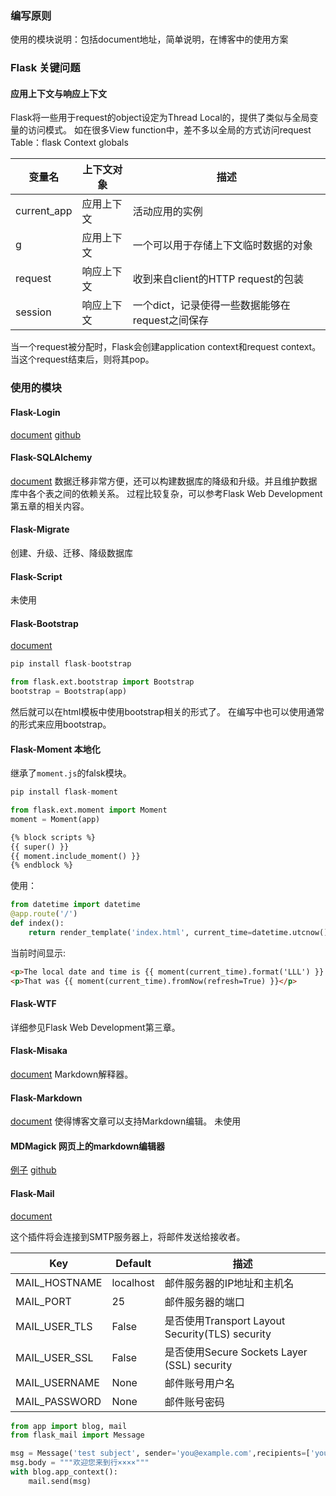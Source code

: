 
### 编写原则

使用的模块说明：包括document地址，简单说明，在博客中的使用方案

### Flask 关键问题
#### 应用上下文与响应上下文
Flask将一些用于request的object设定为Thread Local的，提供了类似与全局变量的访问模式。
如在很多View function中，差不多以全局的方式访问request
Table：flask Context globals


|变量名|上下文对象|描述|
|-----|------------|--|
|current_app | 应用上下文| 活动应用的实例|
|g | 应用上下文| 一个可以用于存储上下文临时数据的对象|
|request|响应上下文|收到来自client的HTTP request的包装|
|session|响应上下文|一个dict，记录使得一些数据能够在request之间保存|

当一个request被分配时，Flask会创建application context和request context。
当这个request结束后，则将其pop。


### 使用的模块

#### Flask-Login
[document](https://flask-login.readthedocs.org/en/latest/)
[github](https://github.com/maxcountryman/flask-login/)

#### Flask-SQLAlchemy
[document](http://pythonhosted.org/Flask-SQLAlchemy/index.html)
数据迁移非常方便，还可以构建数据库的降级和升级。并且维护数据库中各个表之间的依赖关系。
过程比较复杂，可以参考Flask Web Development第五章的相关内容。

#### Flask-Migrate
创建、升级、迁移、降级数据库

#### Flask-Script
未使用

#### Flask-Bootstrap
[document](http://www.pythonhosted.org/Flask-Bootstrap/index.html)
```python
pip install flask-bootstrap

from flask.ext.bootstrap import Bootstrap
bootstrap = Bootstrap(app)
```
然后就可以在html模板中使用bootstrap相关的形式了。
在编写中也可以使用通常的形式来应用bootstrap。

#### Flask-Moment 本地化
继承了`moment.js`的falsk模块。
```python
pip install flask-moment

from flask.ext.moment import Moment
moment = Moment(app)
```

```html
{% block scripts %}
{{ super() }}
{{ moment.include_moment() }}
{% endblock %}
```

使用：
```python
from datetime import datetime
@app.route('/')
def index():
    return render_template('index.html', current_time=datetime.utcnow())
```
当前时间显示:
```html
<p>The local date and time is {{ moment(current_time).format('LLL') }}.</p>
<p>That was {{ moment(current_time).fromNow(refresh=True) }}</p>
```

#### Flask-WTF
详细参见Flask Web Development第三章。

#### Flask-Misaka
[document](http://pythonhosted.org//Flask-Misaka/)
Markdown解释器。

#### Flask-Markdown
[document](https://pythonhosted.org/Flask-Markdown/)
使得博客文章可以支持Markdown编辑。
未使用

#### MDMagick 网页上的markdown编辑器
[例子](http://fguillen.github.io/MDMagick/)
[github](https://github.com/fguillen/MDMagick)

#### Flask-Mail
[document](https://pythonhosted.org/Flask-Mail/)

这个插件将会连接到SMTP服务器上，将邮件发送给接收者。

|Key|Default|描述|
|---|--------|---|
|MAIL_HOSTNAME|localhost|邮件服务器的IP地址和主机名|
|MAIL_PORT|25 |邮件服务器的端口|
|MAIL_USER_TLS|False|是否使用Transport Layout Security(TLS) security|
|MAIL_USER_SSL|False|是否使用Secure Sockets Layer (SSL) security|
|MAIL_USERNAME|None|邮件账号用户名
|MAIL_PASSWORD|None|邮件账号密码
```python
from app import blog, mail
from flask_mail import Message

msg = Message('test subject', sender='you@example.com',recipients=['you@example.com'])
msg.body = """欢迎您来到行××××"""
with blog.app_context():
    mail.send(msg)
```
